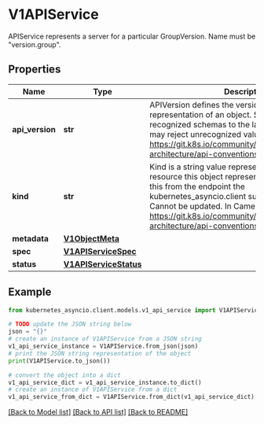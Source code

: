 # V1APIService

APIService represents a server for a particular GroupVersion. Name must be \"version.group\".

## Properties

Name | Type | Description | Notes
------------ | ------------- | ------------- | -------------
**api_version** | **str** | APIVersion defines the versioned schema of this representation of an object. Servers should convert recognized schemas to the latest internal value, and may reject unrecognized values. More info: https://git.k8s.io/community/contributors/devel/sig-architecture/api-conventions.md#resources | [optional] 
**kind** | **str** | Kind is a string value representing the REST resource this object represents. Servers may infer this from the endpoint the kubernetes_asyncio.client submits requests to. Cannot be updated. In CamelCase. More info: https://git.k8s.io/community/contributors/devel/sig-architecture/api-conventions.md#types-kinds | [optional] 
**metadata** | [**V1ObjectMeta**](V1ObjectMeta.md) |  | [optional] 
**spec** | [**V1APIServiceSpec**](V1APIServiceSpec.md) |  | [optional] 
**status** | [**V1APIServiceStatus**](V1APIServiceStatus.md) |  | [optional] 

## Example

```python
from kubernetes_asyncio.client.models.v1_api_service import V1APIService

# TODO update the JSON string below
json = "{}"
# create an instance of V1APIService from a JSON string
v1_api_service_instance = V1APIService.from_json(json)
# print the JSON string representation of the object
print(V1APIService.to_json())

# convert the object into a dict
v1_api_service_dict = v1_api_service_instance.to_dict()
# create an instance of V1APIService from a dict
v1_api_service_from_dict = V1APIService.from_dict(v1_api_service_dict)
```
[[Back to Model list]](../README.md#documentation-for-models) [[Back to API list]](../README.md#documentation-for-api-endpoints) [[Back to README]](../README.md)


